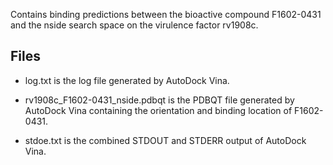 Contains binding predictions between the bioactive compound F1602-0431 and the nside search space on the virulence factor rv1908c.

## Files

- log.txt is the log file generated by AutoDock Vina.

- rv1908c_F1602-0431_nside.pdbqt is the PDBQT file generated by AutoDock Vina containing the orientation and binding location of F1602-0431.

- stdoe.txt is the combined STDOUT and STDERR output of AutoDock Vina.

